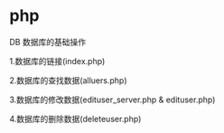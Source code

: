# php
DB 数据库的基础操作

1.数据库的链接(index.php)

2.数据库的查找数据(alluers.php)

3.数据库的修改数据(edituser_server.php & edituser.php)

4.数据库的删除数据(deleteuser.php)